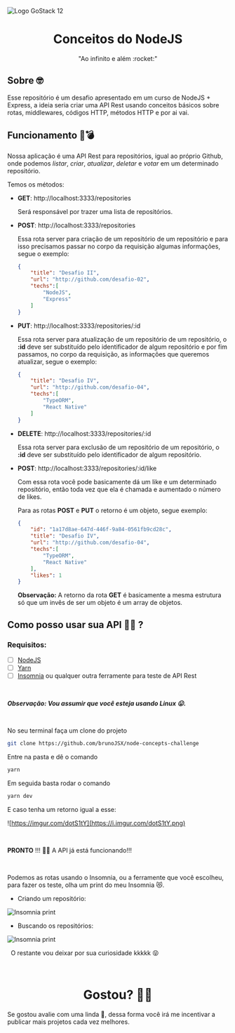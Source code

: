 ![Logo GoStack 12](https://i.imgur.com/UuhPCqe.png)

<h1 align="center">
 Conceitos do NodeJS
</h1>

<div align="center">
 "Ao infinito e além :rocket:"
</div>

## Sobre 🤓

Esse repositório é um desafio apresentado em um curso de NodeJS + Express, a ideia seria criar uma API Rest usando conceitos básicos sobre rotas, middlewares, códigos HTTP, métodos HTTP e por ai vai.

## Funcionamento 🚀💣

 Nossa aplicação é uma API Rest para repositórios, igual ao próprio Github, onde podemos *listar*, *criar*, *atualizar*, *deletar* e *votar* em um determinado repositório.

Temos os métodos:

- **GET**: http://localhost:3333/repositories

    Será responsável por trazer uma lista de repositórios.

- **POST**: http://localhost:3333/repositories

    Essa rota server para criação de um repositório de um repositório e para isso precisamos passar no corpo da requisição algumas informações, segue o exemplo:

    ```json
    {
    	"title": "Desafio II",
    	"url": "http://github.com/desafio-02",
    	"techs":[
    		"NodeJS",
    		"Express"
    	]
    }
    ```

- **PUT**: http://localhost:3333/repositories/:id

    Essa rota server para atualização de um repositório de um repositório, o **:id** deve ser substituído pelo identificador de algum repositório e por fim passamos, no corpo da requisição, as informações que queremos atualizar, segue o exemplo:

    ```json
    {
    	"title": "Desafio IV",
    	"url": "http://github.com/desafio-04",
    	"techs":[
    		"TypeORM",
    		"React Native"
    	]
    }
    ```

- **DELETE**: http://localhost:3333/repositories/:id

    Essa rota server para exclusão de um repositório de um repositório, o **:id** deve ser substituído pelo identificador de algum repositório.

- **POST**: http://localhost:3333/repositories/:id/like

    Com essa rota você pode basicamente dá um like e um determinado repositório, então toda vez que ela é chamada e aumentado o número de likes.

    Para as rotas **POST** e **PUT** o retorno é um objeto, segue exemplo:

    ```json
    {
    	"id": "1a17d8ae-647d-446f-9a84-0561fb9cd28c",
    	"title": "Desafio IV",
    	"url": "http://github.com/desafio-04",
    	"techs":[
    		"TypeORM",
    		"React Native"
    	],
    	"likes": 1
    }
    ```

    **Observação:** A retorno da rota **GET** é basicamente a mesma estrutura só que um invês de ser um objeto é um array de objetos. 

## Como posso usar sua API 🔧🆙 ?

### Requisitos:

- [ ]  [NodeJS](https://nodejs.org/en/)
- [ ]  [Yarn](https://yarnpkg.com/)
- [ ]  [Insomnia](https://insomnia.rest/download/) ou qualquer outra ferramente para teste de API Rest

&nbsp;


___Observação: Vou assumir que você esteja usando Linux 😛.___


&nbsp;

No seu terminal faça um clone do projeto

```bash
git clone https://github.com/brunoJSX/node-concepts-challenge
```

Entre na pasta e dê o comando

```bash
yarn
```

Em seguida basta rodar o comando

```bash
yarn dev
```

E caso tenha um retorno igual a esse:

![https://imgur.com/dotS1tY](https://i.imgur.com/dotS1tY.png)



&nbsp;




**PRONTO** !!! 🚀💥 A API já está funcionando!!!


&nbsp;



Podemos as rotas usando o Insomnia, ou a ferramente que você escolheu, para fazer os teste, olha um print do meu Insomnia 😻.

- Criando um repositório:

![Insomnia print](https://i.imgur.com/6Zgzq6o.png)

- Buscando os repositórios:

![Insomnia print](https://i.imgur.com/RE1dzhS.png)




&nbsp;
O restante vou deixar por sua curiosidade kkkkk 😝



&nbsp;
<h1 align="center">
 Gostou? 🥳🚀
</h1>

Se gostou avalie com uma linda 🌟, dessa forma você irá me incentivar a publicar mais projetos cada vez melhores.
